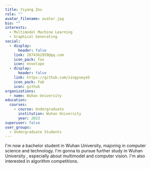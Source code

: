 ```yaml
---
title: Yiyang Zou
role: ""
avatar_filename: avatar.jpg
bio: ""
interests:
  - Multimodel Machine Learning
  - Graphical Generating
social:
  - display:
      header: false
    link: 2874362959@qq.com
    icon_pack: fas
    icon: envelope
  - display:
      header: false
    link: https://github.com/xingyueye5
    icon_pack: fab
    icon: github
organizations:
  - name: Wuhan University
education:
  courses:
    - course: Undergraduate
      institution: Wuhan University
      year: 2023
superuser: false
user_groups:
  - Undergraduate Students
---
```

I'm now a bachelor student in Wuhan University, majoring in computer science and technology. I'm gonna to pursue further study in Wuhan University , especially about multimodel and computer vision. I'm also interested in algorithm competitions.